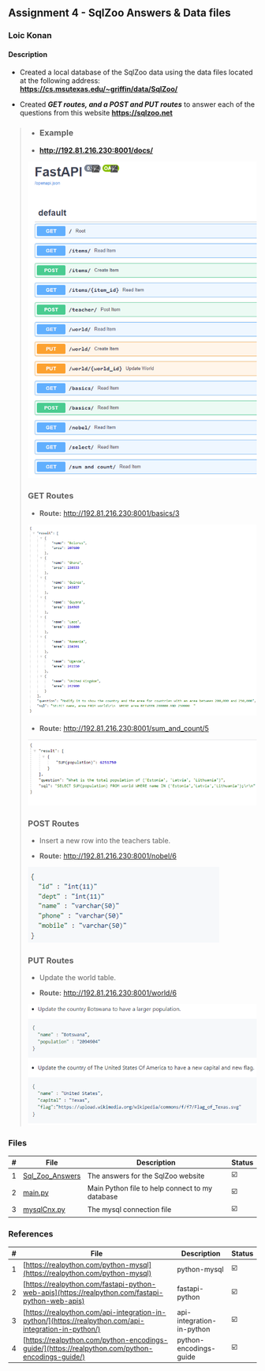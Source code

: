 ## Assignment 4 - SqlZoo Answers & Data files

### Loic Konan

#### Description

- Created a local database of the SqlZoo data using the data files located at the following address: **<https://cs.msutexas.edu/~griffin/data/SqlZoo/>**
  
- Created _**GET routes, and a POST and PUT routes**_ to answer each of the questions from this website **<https://sqlzoo.net>**
  
> - ### Example
>
>
> - **<http://192.81.216.230:8001/docs/>**
>
>  <img src="fastApi.png">
>
>
> ### GET Routes
>
> - **Route:** <http://192.81.216.230:8001/basics/3>
> <img src="get.png">
>
> - **Route:** <http://192.81.216.230:8001/sum_and_count/5>
> <img src="get1.png">
>
> ### POST Routes
>
> - Insert a new row into the teachers table.
>
> - **Route:** <http://192.81.216.230:8001/nobel/6>
> <img src="post.png">
>
> ### PUT Routes
>
> - Update the world table.
>
> - **Route:** <http://192.81.216.230:8001/world/6>
>  <img src="put.png">
>
>
### Files

|   #   | File                               | Description                                     | Status                  |
| :---: | ---------------------------------- | ----------------------------------------------- | ----------------------- |
|   1   | [Sql_Zoo_Answers](Sql_Zoo_Answers) | The answers for the SqlZoo website              | :ballot_box_with_check: |
|   2   | [main.py](main.py)                 | Main Python file to help connect to my database | :ballot_box_with_check: |
|   3   | [mysqlCnx.py](mysqlCnx.py)         | The mysql connection file                       | :ballot_box_with_check: |

### References

|   #   | File                                                                                                   | Description               | Status                  |
| :---: | ------------------------------------------------------------------------------------------------------ | ------------------------- | ----------------------- |
|   1   | [https://realpython.com/python-mysql](https://realpython.com/python-mysql)                             | python-mysql              | :ballot_box_with_check: |
|   2   | [https://realpython.com/fastapi-python-web-apis](https://realpython.com/fastapi-python-web-apis)       | fastapi-python            | :ballot_box_with_check: |
|   3   | [https://realpython.com/api-integration-in-python/](https://realpython.com/api-integration-in-python/) | api-integration-in-python | :ballot_box_with_check: |
|   4   | [https://realpython.com/python-encodings-guide/](https://realpython.com/python-encodings-guide/)       | python-encodings-guide    | :ballot_box_with_check: |
